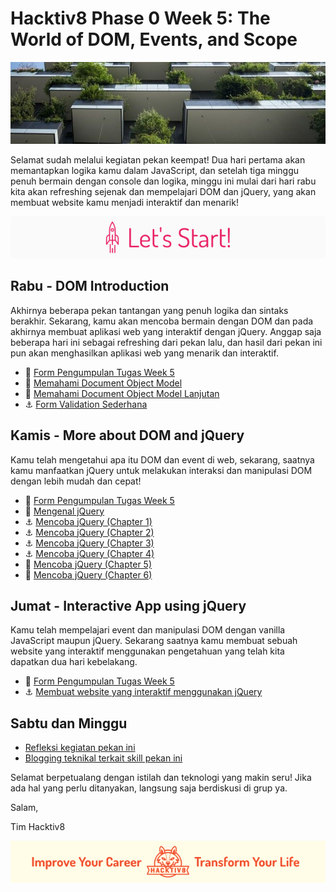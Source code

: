 # Hacktiv8 Phase 0 Week 5: The World of DOM, Events, and Scope

![Header](assets/header-w4.jpg)

Selamat sudah melalui kegiatan pekan keempat! Dua hari pertama akan memantapkan logika kamu dalam JavaScript, dan setelah tiga minggu penuh bermain dengan console dan logika, minggu ini mulai dari hari rabu kita akan refreshing sejenak dan mempelajari DOM dan jQuery, yang akan membuat website kamu menjadi interaktif dan menarik!

![Let's start!](assets/start.png)

## Rabu - DOM Introduction
Akhirnya beberapa pekan tantangan yang penuh logika dan sintaks berakhir. Sekarang, kamu akan mencoba bermain dengan DOM dan pada akhirnya membuat aplikasi web yang interaktif dengan jQuery. Anggap saja beberapa hari ini sebagai refreshing dari pekan lalu, dan hasil dari pekan ini pun akan menghasilkan aplikasi web yang menarik dan interaktif.

- :pushpin: [Form Pengumpulan Tugas Week 5](https://airtable.com/shr1CyS9L48RDpqEv)
- :notebook_with_decorative_cover: [Memahami Document Object Model](https://github.com/hacktiv8/phase-0-activities/blob/master/modules/js-dom-intro.md)
- :notebook_with_decorative_cover: [Memahami Document Object Model Lanjutan](https://github.com/hacktiv8/phase-0-activities/blob/master/modules/js-dom-devtools.md)
- :anchor: [Form Validation Sederhana](modules/anchor-vanilla-js.md)

## Kamis - More about DOM and jQuery
Kamu telah mengetahui apa itu DOM dan event di web, sekarang, saatnya kamu manfaatkan jQuery untuk melakukan interaksi dan manipulasi DOM dengan lebih mudah dan cepat!

- :pushpin: [Form Pengumpulan Tugas Week 5](https://airtable.com/shr1CyS9L48RDpqEv)
- :notebook_with_decorative_cover: [Mengenal jQuery](https://github.com/hacktiv8/phase-0-activities/blob/master/modules/jquery.md)
- :anchor: [Mencoba jQuery (Chapter 1)](http://try.jquery.com/)
- :anchor: [Mencoba jQuery (Chapter 2)](http://try.jquery.com/)
- :anchor: [Mencoba jQuery (Chapter 3)](http://try.jquery.com/)
- :anchor: [Mencoba jQuery (Chapter 4)](http://try.jquery.com/)
- :rocket: [Mencoba jQuery (Chapter 5)](http://try.jquery.com/)
- :rocket: [Mencoba jQuery (Chapter 6)](http://try.jquery.com/)

## Jumat - Interactive App using jQuery
Kamu telah mempelajari event dan manipulasi DOM dengan vanilla JavaScript maupun jQuery. Sekarang saatnya kamu membuat sebuah website yang interaktif menggunakan pengetahuan yang telah kita dapatkan dua hari kebelakang.

- :pushpin: [Form Pengumpulan Tugas Week 5](https://airtable.com/shr1CyS9L48RDpqEv)
- :anchor: [Membuat website yang interaktif menggunakan jQuery](http://try.jquery.com/)

## Sabtu dan Minggu

- [Refleksi kegiatan pekan ini](https://github.com/hacktiv8/phase-0-activities/blob/master/modules/reflection.md)
- [Blogging teknikal terkait skill pekan ini](https://github.com/hacktiv8/phase-0-activities/blob/master/modules/blog.md)

Selamat berpetualang dengan istilah dan teknologi yang makin seru! Jika ada hal yang perlu ditanyakan, langsung saja berdiskusi di grup ya.

Salam,

Tim Hacktiv8

![Hacktiv8 Banner](assets/banner.png)
